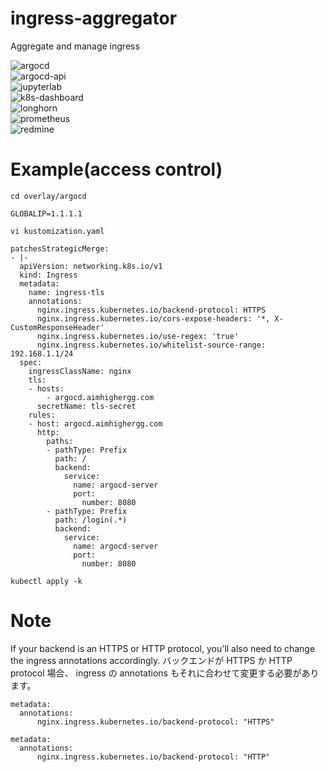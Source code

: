 # ingress-aggregator
Aggregate and manage ingress  
  
![argocd](https://argocd.aimhighergg.com/api/badge?name=ingress-aggregator-argocd&revision=true)  
![argocd-api](https://argocd.aimhighergg.com/api/badge?name=ingress-aggregator-argocd-api&revision=true)  
![jupyterlab](https://argocd.aimhighergg.com/api/badge?name=ingress-aggregator-jupyterlab&revision=true)  
![k8s-dashboard](https://argocd.aimhighergg.com/api/badge?name=ingress-aggregator-dashboard&revision=true)  
![longhorn](https://argocd.aimhighergg.com/api/badge?name=ingress-aggregator-longhorn&revision=true)  
![prometheus](https://argocd.aimhighergg.com/api/badge?name=ingress-aggregator-prometheus&revision=true)  
![redmine](https://argocd.aimhighergg.com/api/badge?name=ingress-aggregator-redmine&revision=true)  

# Example(access control)

```
cd overlay/argocd
```
```
GLOBALIP=1.1.1.1
```
```
vi kustomization.yaml
```
```
patchesStrategicMerge:
- |-
  apiVersion: networking.k8s.io/v1
  kind: Ingress
  metadata:
    name: ingress-tls
    annotations:
      nginx.ingress.kubernetes.io/backend-protocol: HTTPS
      nginx.ingress.kubernetes.io/cors-expose-headers: '*, X-CustomResponseHeader'
      nginx.ingress.kubernetes.io/use-regex: 'true'
      nginx.ingress.kubernetes.io/whitelist-source-range: 192.168.1.1/24
  spec:
    ingressClassName: nginx
    tls:
    - hosts:
        - argocd.aimhighergg.com
      secretName: tls-secret
    rules:
    - host: argocd.aimhighergg.com
      http:
        paths:
        - pathType: Prefix
          path: /
          backend:
            service:
              name: argocd-server
              port:
                number: 8080
        - pathType: Prefix
          path: /login(.*)
          backend:
            service:
              name: argocd-server
              port:
                number: 8080
```
```
kubectl apply -k
```

# Note

If your backend is an HTTPS or HTTP protocol, you'll also need to change the ingress annotations accordingly.
バックエンドが HTTPS か HTTP protocol 場合、 ingress の annotations もそれに合わせて変更する必要があります。
```
metadata:
  annotations:
      nginx.ingress.kubernetes.io/backend-protocol: "HTTPS"
```
```
metadata:
  annotations:
      nginx.ingress.kubernetes.io/backend-protocol: "HTTP"
```